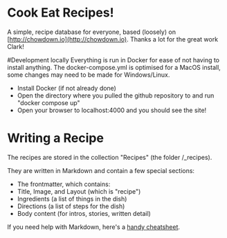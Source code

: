 # Cook Eat Recipes!

A simple, recipe database for everyone, based (loosely) on [http://chowdown.io](http://chowdown.io). Thanks a lot for the great work Clark!

#Development locally
Everything is run in Docker for ease of not having to install anything. The docker-compose.yml is optimised for a MacOS install, some changes may need to be made for Windows/Linux.
- Install Docker (if not already done)
- Open the directory where you pulled the github repository to and run "docker compose up"
- Open your browser to localhost:4000 and you should see the site!

# Writing a Recipe

The recipes are stored in the collection "Recipes" (the folder /_recipes).

They are written in Markdown and contain a few special sections:

- The frontmatter, which contains:
 - Title, Image, and Layout (which is "recipe")
 - Ingredients (a list of things in the dish)
 - Directions (a list of steps for the dish)
- Body content (for intros, stories, written detail)

If you need help with Markdown, here's a [handy cheatsheet](https://github.com/adam-p/markdown-here/wiki/Markdown-Cheatsheet).